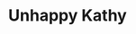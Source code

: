 ---
layout: songs
title: Unhappy Kathy
album: You Call This An Apocalypse?
album_link: https://open.spotify.com/album/15fRdFoEfLToMIHjgr3T9c
components: ['tabs']
short_name: unhappy-kathy

song_name: Unhappy Kathy
song_tagline: This song right here...

song_description: |-
    The Very Bad Days present a bizarre eulogy for former Flipper star and actual dolphin Kathy, who held her breath until she died. After being abducted by humans and forced to perform on NBC, Kathy refused to remain in captivity, breaking our hearts and our notions of consciousness.

spotify_id: 12CkjnGyHDPX6zrw3HR3DW

lyrics: |-
    #### A-Section
    Broken-hearted, desperate hope,
    you sank to the sandy bottom of your despair.
    And there you'll wait for now.

    Deep and dark and all but grown old,
    you're holding these joyful memories in your lungs.
    Alone as you close your eyes.

    #### B-Section
    Unhappy Kathy,
    hold your breath and sink
    down down down to the bottom.
    You've no lips with which
    to drink your wine and soothe your aching soul.

    Unhappy Kathy,
    hold your breath and sink
    down down down to the bottom.
    You've no legs with which
    to see this world and know that you are loved.

    Unhappy Kathy,
    hold your breath and sink
    down down down to the bottom.
    You've no lips with which
    to drink your wine and soothe your aching soul.

    Unhappy Kathy,
    as your breath grows thin,
    surrendering now to the hope
    that you’ll find comfort in the
    weight that lifts your heart and lets you go.

    #### C-Section
    Unhappy Kathy, you have left us all behind
    to find the joy of being weightless. Being faithless,
    you have laughed into the void.

    And I can't think of a better way to be
    than in control of your own destiny.
    You can't live any better than free.
    You can't die any better than the ghost of the waters,
    Unhappy Kathy.

    #### B-Section
    Unhappy Kathy,
    hold your breath and sink
    down down down to the bottom.
    You've no lips with which
    to drink your wine and soothe your aching soul.

    Unhappy Kathy,
    as your breath grows thin,
    surrendering now to the hope
    that you’ll find comfort in the
    weight that lifts your heart and lets you go.
---